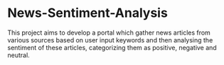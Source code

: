 # News-Sentiment-Analysis
This project aims to develop a portal which gather news articles from various sources based on user input keywords and then analysing the sentiment of these articles, categorizing them as positive, negative and neutral.
